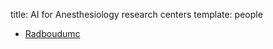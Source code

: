 title: AI for Anesthesiology research centers
template: people

* [Radboudumc](http://radboudumc.aiforanesthesiology.nl)

<!---

This page is generated automatically. Please do not change the content of this page.

--->
